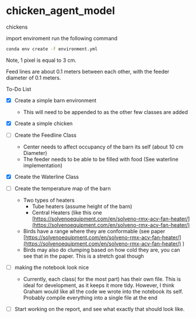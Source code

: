 # chicken_agent_model

chickens

import enviroment run the following command
```bash
conda env create -f environment.yml
```

Note, 1 pixel is equal to 3 cm.

Feed lines are about 0.1 meters between each other, with the feeder diameter of 0.1 meters.

To-Do List
- [x] Create a simple barn environment
  - This will need to be appended to as the other few classes are added
- [x] Create a simple chicken
- [ ] Create the Feedline Class
  - Center needs to affect occupancy of the barn its self (about 10 cm Diameter)
  - The feeder needs to be able to be filled with food (See waterline implementation)
- [x] Create the Waterline Class
- [ ] Create the temperature map of the barn
  - Two types of heaters
    - Tube heaters (assume height of the barn)
    - Central Heaters (like this one [https://solvenoequipment.com/en/solveno-rmx-acv-fan-heater/](https://solvenoequipment.com/en/solveno-rmx-acv-fan-heater/)
  - Birds have a range where they are conformable (see paper [https://solvenoequipment.com/en/solveno-rmx-acv-fan-heater/](https://solvenoequipment.com/en/solveno-rmx-acv-fan-heater/) )
  - Birds may also do clumping based on how cold they are, you can see that in the paper. This is a stretch goal though
 - [ ] making the notebook look nice 
   - Currently, each class( for the most part) has their own file. This is ideal for development, as it keeps it more tidy.
      However, I think Graham would like all the code we wrote into the notebook its self. Probably compile everything into a single file at the end
 - [ ] Start working on the report, and see what exactly that should look like. 

